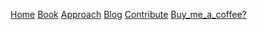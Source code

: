 [Home](/) [Book](/?p=book) [Approach](/?p=approach) [Blog](/?p=blog) [Contribute](/?p=contribute) [Buy_me_a_coffee?](https://www.buymeacoffee.com/victornielsen)
